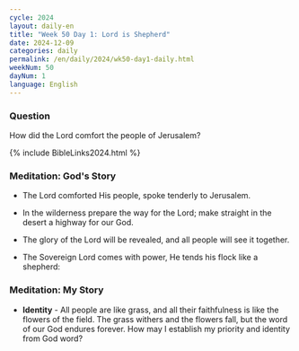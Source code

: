 ```yaml
---
cycle: 2024
layout: daily-en
title: "Week 50 Day 1: Lord is Shepherd"
date: 2024-12-09
categories: daily
permalink: /en/daily/2024/wk50-day1-daily.html
weekNum: 50
dayNum: 1
language: English
---
```


### Question     
How did the Lord comfort the people of Jerusalem?

{% include BibleLinks2024.html %} 

### Meditation: God's Story   
+ The Lord comforted His people, spoke tenderly to Jerusalem. 

+ In the wilderness prepare the way for the Lord; make straight in the desert a highway for our God. 

+ The glory of the Lord will be revealed, and all people will see it together. 

+ The Sovereign Lord comes with power, He tends his flock like a shepherd: 

### Meditation: My Story   
+ **Identity** - All people are like grass, and all their faithfulness is like the flowers of the field. The grass withers and the flowers fall, but the word of our God endures forever. How may I establish my priority and identity from God word?

